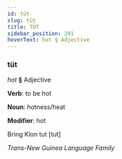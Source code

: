```yaml
---
id: tüt
slug: tüt
title: TÜT
sidebar_position: 291
hoverText: hot § Adjective
---
```


### tüt

*hot* **§** Adjective

**Verb**: to be hot

**Noun**: hotness/heat

**Modifier**: hot

Bring Klon tut [tut]

*Trans-New Guinea Language Family*